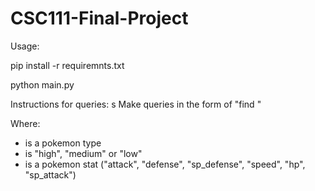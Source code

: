 # CSC111-Final-Project

Usage:

pip install -r requiremnts.txt


python main.py


Instructions for queries:
s
Make queries in the form of "find <type> <degree> <stat>"

Where:
- <type> is a pokemon type
- <degree> is "high", "medium" or "low"
- <stat> is a pokemon stat ("attack", "defense", "sp_defense", "speed", "hp", "sp_attack")
